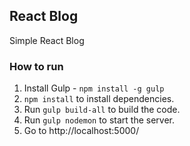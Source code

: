 ## React Blog

Simple React Blog

### How to run 

1. Install Gulp - `npm install -g gulp`
2. `npm install` to install dependencies.
3. Run `gulp build-all` to build the code.
4. Run `gulp nodemon` to start the server.
5. Go to http://localhost:5000/
